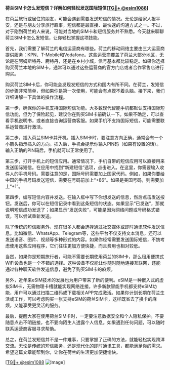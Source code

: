 **荷兰SIM卡怎么发短信？详解如何轻松发送国际短信[[TG💪+ @esim1088](https://t.me/s/esim1088)]**

在荷兰旅行或居住的朋友，可能会遇到需要发送短信的情况。无论是给家人报平安，还是与朋友分享旅行趣事，短信都是最直接、最快速的沟通方式之一。不过，对于刚到荷兰的人来说，可能对当地的SIM卡和短信服务并不熟悉。今天就来聊聊荷兰SIM卡怎么发短信，让你轻松掌握这项技能。

首先，我们需要了解荷兰的电信运营商有哪些。荷兰的移动网络主要由三大运营商提供服务：KPN、T-Mobile和Vodafone。这些运营商覆盖了荷兰大部分地区，无论是在阿姆斯特丹、鹿特丹，还是在乡村小城，信号基本都比较稳定。如果你选择购买荷兰本地的SIM卡，通常可以通过这些运营商的官方门店或者合作零售店进行购买。

购买荷兰SIM卡后，你可能会发现发短信的方式和国内有所不同。在荷兰，发短信的步骤非常简单，但如果你是第一次使用，可能会有点摸不着头脑。接下来，我们详细讲解一下具体的操作流程。

第一步，确保你的手机支持国际短信功能。大多数现代智能手机都默认支持国际短信功能，但为了保险起见，建议你在购买SIM卡前确认一下。如果不确定，可以查看手机说明书，或者直接咨询运营商客服。如果手机不支持国际短信，可能需要联系运营商进行激活。

第二步，插入荷兰SIM卡并开机。插入SIM卡时，要注意方向正确，通常会有一个小箭头指示插入的方向。插入后，手机会提示你输入PIN码（如果有设置的话）。输入正确的PIN码后，手机就可以正常使用了。

第三步，打开手机上的短信应用。通常情况下，手机自带的短信应用可以直接用来发送国际短信。在应用中找到“新建短信”选项，点击进入。在这里，你需要输入收件人的手机号码。需要注意的是，国际号码需要加上国家代码。例如，如果你要给中国的手机号码发送短信，需要在号码前加上“+86”。如果是美国号码，则需要加上“+1”。

第四步，编写短信内容并发送。在输入框中写下你想发送的信息，然后点击发送按钮。发送后，你可以在短信记录中看到这条短信的状态。如果显示“已发送”，那就说明短信成功发送了；如果显示“发送失败”，可能是因为网络问题或号码格式错误，可以尝试重新发送。

除了传统的短信服务外，现在很多人都会选择通过社交媒体或即时通讯软件发送信息。比如微信、WhatsApp、Telegram等，这些平台不仅支持文本消息，还可以发送语音、图片、视频等多种形式的内容。如果你经常需要发送国际短信，不妨考虑使用这些应用程序，它们往往更加方便快捷，而且费用也相对较低。

当然，如果你是短期旅行者，可能不需要长期使用荷兰的SIM卡，那么租用便携式WiFi设备也是一个不错的选择。这种设备不仅能让你随时随地连接互联网，还能通过各种聊天软件发送信息，避免了购买SIM卡的麻烦。

另外，近年来eSIM技术的发展也为用户带来了新的便利。eSIM是一种嵌入式的虚拟SIM卡，无需物理卡槽就能实现网络连接。许多新款智能手机都支持eSIM功能，用户可以通过扫描二维码或下载相关APP完成激活。如果你计划长期在荷兰生活或工作，可以考虑购买一张支持eSIM的荷兰SIM卡，这样既省去了换卡的麻烦，又能享受更灵活的服务。

最后，提醒大家在使用荷兰SIM卡时，一定要注意数据安全和个人隐私保护。不要随意点击不明链接，也不要向陌生人透露个人信息。如果遇到任何问题，可以随时联系运营商客服寻求帮助。

总之，在荷兰发短信并不是一件难事，只要掌握了正确的方法，就能轻松实现跨洋交流。无论是传统的短信服务，还是现代化的即时通讯工具，都能满足你的需求。希望这篇文章能帮到你，让你在荷兰的生活更加便捷愉快。

[[TG💪+ @esim1088](https://t.me/s/esim1088) ![Image](https://i.postimg.cc/4NQfJmqS/Snipaste-2025-05-13-00-14-12.png)]